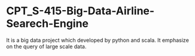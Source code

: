 # CPT_S-415-Big-Data-Airline-Searech-Engine
It is a big data project which developed by python and scala. It emphasize on the query of large scale data.
